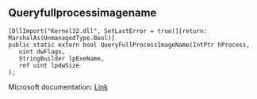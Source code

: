 ## Queryfullprocessimagename

```
[DllImport("Kernel32.dll", SetLastError = true)][return: MarshalAs(UnmanagedType.Bool)]
public static extern bool QueryFullProcessImageName(IntPtr hProcess,
   uint dwFlags,
   StringBuilder lpExeName,
   ref uint lpdwSize
);
```

Microsoft documentation: [Link](https://learn.microsoft.com/en-us/windows/win32/api/winbase/nf-winbase-queryfullprocessimagenamea)
